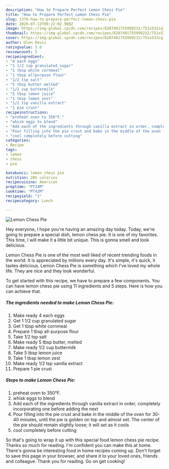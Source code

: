 ```yaml
---
description: "How to Prepare Perfect Lemon Chess Pie"
title: "How to Prepare Perfect Lemon Chess Pie"
slug: 1378-how-to-prepare-perfect-lemon-chess-pie
date: 2020-07-12T09:22:02.908Z
image: https://img-global.cpcdn.com/recipes/6207491755999232/751x532cq70/lemon-chess-pie-recipe-main-photo.jpg
thumbnail: https://img-global.cpcdn.com/recipes/6207491755999232/751x532cq70/lemon-chess-pie-recipe-main-photo.jpg
cover: https://img-global.cpcdn.com/recipes/6207491755999232/751x532cq70/lemon-chess-pie-recipe-main-photo.jpg
author: Glen Davis
ratingvalue: 3.6
reviewcount: 5
recipeingredient:
- "4 each eggs"
- "1 1/2 cup granulated sugar"
- "1 tbsp white cornmeal"
- "1 tbsp allpurpose flour"
- "1/2 tsp salt"
- "5 tbsp butter melted"
- "1/2 cup buttermilk"
- "5 tbsp lemon juice"
- "1 tbsp lemon zest"
- "1/2 tsp vanilla extract"
- "1 pie crust"
recipeinstructions:
- "preheat oven to 350°F."
- "whisk eggs to blend"
- "Add each of the ingredients through vanilla extract in order, completely incorporating one before adding the next"
- "Pour filling into the pie crust and bake in the middle of the oven for 30-40 minutes, until the pie is golden on top and almost set. The center of the pie should remain slightly loose; it will set as it cools"
- "cool completely before cutting"
categories:
- Recipe
tags:
- lemon
- chess
- pie

katakunci: lemon chess pie 
nutrition: 205 calories
recipecuisine: American
preptime: "PT24M"
cooktime: "PT42M"
recipeyield: "1"
recipecategory: Lunch

---
```



![Lemon Chess Pie](https://img-global.cpcdn.com/recipes/6207491755999232/751x532cq70/lemon-chess-pie-recipe-main-photo.jpg)

Hey everyone, I hope you're having an amazing day today. Today, we're going to prepare a special dish, lemon chess pie. It is one of my favorites. This time, I will make it a little bit unique. This is gonna smell and look delicious.

Lemon Chess Pie is one of the most well liked of recent trending foods in the world. It is appreciated by millions every day. It's simple, it's quick, it tastes delicious. Lemon Chess Pie is something which I've loved my whole life. They are nice and they look wonderful.




To get started with this recipe, we have to prepare a few components. You can have lemon chess pie using 11 ingredients and 5 steps. Here is how you can achieve that.

<!--inarticleads1-->

##### The ingredients needed to make Lemon Chess Pie:

1. Make ready 4 each eggs
1. Get 1 1/2 cup granulated sugar
1. Get 1 tbsp white cornmeal
1. Prepare 1 tbsp all-purpose flour
1. Take 1/2 tsp salt
1. Make ready 5 tbsp butter, melted
1. Make ready 1/2 cup buttermilk
1. Take 5 tbsp lemon juice
1. Take 1 tbsp lemon zest
1. Make ready 1/2 tsp vanilla extract
1. Prepare 1 pie crust




<!--inarticleads2-->

##### Steps to make Lemon Chess Pie:

1. preheat oven to 350°F.
1. whisk eggs to blend
1. Add each of the ingredients through vanilla extract in order, completely incorporating one before adding the next
1. Pour filling into the pie crust and bake in the middle of the oven for 30-40 minutes, until the pie is golden on top and almost set. The center of the pie should remain slightly loose; it will set as it cools
1. cool completely before cutting




So that's going to wrap it up with this special food lemon chess pie recipe. Thanks so much for reading. I'm confident you can make this at home. There's gonna be interesting food in home recipes coming up. Don't forget to save this page in your browser, and share it to your loved ones, friends and colleague. Thank you for reading. Go on get cooking!
